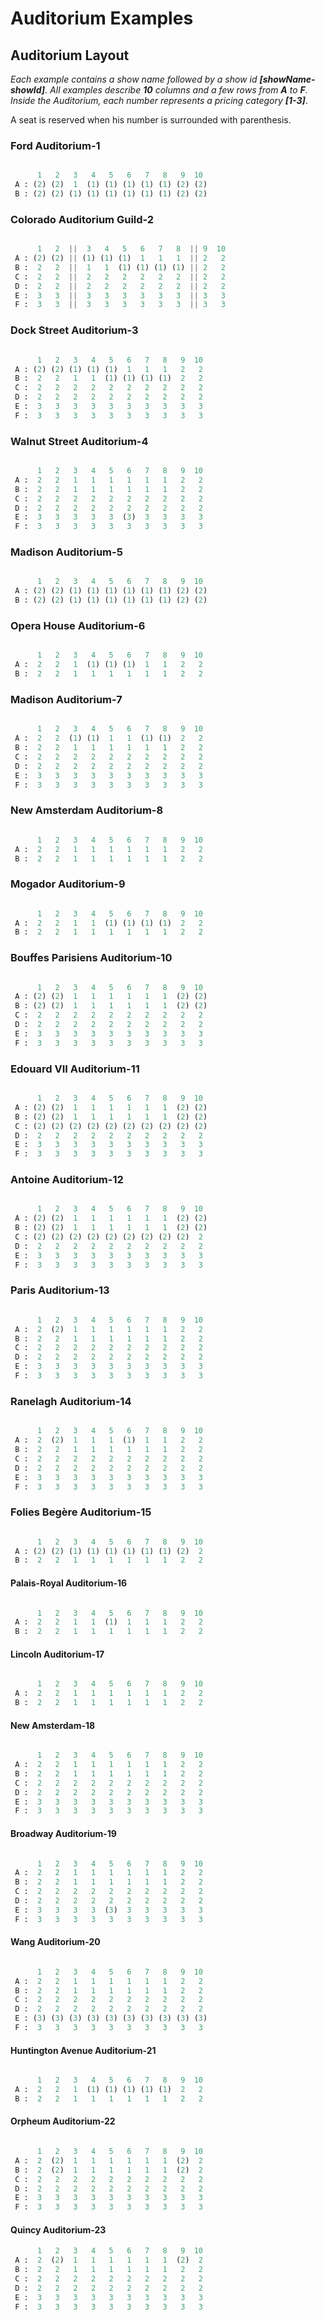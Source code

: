 # Auditorium Examples

## Auditorium Layout

*Each example contains a show name followed by a show id __[showName-showId]__.
All examples describe __10__ columns and a few rows from __A__ to __F__. Inside the Auditorium, each number represents a
pricing category __[1-3]__*.

A seat is reserved when his number is surrounded with parenthesis.

### Ford Auditorium-1

```python

      1   2   3   4   5   6   7   8   9  10
 A : (2) (2)  1  (1) (1) (1) (1) (1) (2) (2)
 B : (2) (2) (1) (1) (1) (1) (1) (1) (2) (2)

```

### Colorado Auditorium Guild-2

```python

      1   2  ||  3   4   5   6   7   8  || 9  10
 A : (2) (2) || (1) (1) (1)  1   1   1  || 2   2
 B :  2   2  ||  1   1  (1) (1) (1) (1) || 2   2
 C :  2   2  ||  2   2   2   2   2   2  || 2   2
 D :  2   2  ||  2   2   2   2   2   2  || 2   2
 E :  3   3  ||  3   3   3   3   3   3  || 3   3
 F :  3   3  ||  3   3   3   3   3   3  || 3   3

```

### Dock Street Auditorium-3

```python

      1   2   3   4   5   6   7   8   9  10 
 A : (2) (2) (1) (1) (1)  1   1   1   2   2  
 B :  2   2   1   1  (1) (1) (1) (1)  2   2  
 C :  2   2   2   2   2   2   2   2   2   2  
 D :  2   2   2   2   2   2   2   2   2   2  
 E :  3   3   3   3   3   3   3   3   3   3  
 F :  3   3   3   3   3   3   3   3   3   3  

```

### Walnut Street Auditorium-4

```python

      1   2   3   4   5   6   7   8   9  10
 A :  2   2   1   1   1   1   1   1   2   2
 B :  2   2   1   1   1   1   1   1   2   2
 C :  2   2   2   2   2   2   2   2   2   2
 D :  2   2   2   2   2   2   2   2   2   2
 E :  3   3   3   3   3  (3)  3   3   3   3
 F :  3   3   3   3   3   3   3   3   3   3

```

### Madison Auditorium-5

```python

      1   2   3   4   5   6   7   8   9  10
 A : (2) (2) (1) (1) (1) (1) (1) (1) (2) (2)
 B : (2) (2) (1) (1) (1) (1) (1) (1) (2) (2)

```

### Opera House Auditorium-6

```python

      1   2   3   4   5   6   7   8   9  10 
 A :  2   2   1  (1) (1) (1)  1   1   2   2  
 B :  2   2   1   1   1   1   1   1   2   2  

```

### Madison Auditorium-7

```python

      1   2   3   4   5   6   7   8   9  10 
 A :  2   2  (1) (1)  1   1  (1) (1)  2   2  
 B :  2   2   1   1   1   1   1   1   2   2  
 C :  2   2   2   2   2   2   2   2   2   2  
 D :  2   2   2   2   2   2   2   2   2   2  
 E :  3   3   3   3   3   3   3   3   3   3  
 F :  3   3   3   3   3   3   3   3   3   3  

```

### New Amsterdam Auditorium-8

```python

      1   2   3   4   5   6   7   8   9  10 
 A :  2   2   1   1   1   1   1   1   2   2  
 B :  2   2   1   1   1   1   1   1   2   2  

```

### Mogador Auditorium-9

```python

      1   2   3   4   5   6   7   8   9  10 
 A :  2   2   1   1  (1) (1) (1) (1)  2   2  
 B :  2   2   1   1   1   1   1   1   2   2  

```

### Bouffes Parisiens Auditorium-10

```python

      1   2   3   4   5   6   7   8   9  10 
 A : (2) (2)  1   1   1   1   1   1  (2) (2) 
 B : (2) (2)  1   1   1   1   1   1  (2) (2) 
 C :  2   2   2   2   2   2   2   2   2   2  
 D :  2   2   2   2   2   2   2   2   2   2  
 E :  3   3   3   3   3   3   3   3   3   3  
 F :  3   3   3   3   3   3   3   3   3   3  

```

### Edouard VII Auditorium-11

```python

      1   2   3   4   5   6   7   8   9  10 
 A : (2) (2)  1   1   1   1   1   1  (2) (2) 
 B : (2) (2)  1   1   1   1   1   1  (2) (2) 
 C : (2) (2) (2) (2) (2) (2) (2) (2) (2) (2) 
 D :  2   2   2   2   2   2   2   2   2   2  
 E :  3   3   3   3   3   3   3   3   3   3  
 F :  3   3   3   3   3   3   3   3   3   3  

```

### Antoine Auditorium-12

```python

      1   2   3   4   5   6   7   8   9  10
 A : (2) (2)  1   1   1   1   1   1  (2) (2)
 B : (2) (2)  1   1   1   1   1   1  (2) (2)
 C : (2) (2) (2) (2) (2) (2) (2) (2) (2)  2
 D :  2   2   2   2   2   2   2   2   2   2
 E :  3   3   3   3   3   3   3   3   3   3
 F :  3   3   3   3   3   3   3   3   3   3

```

### Paris Auditorium-13

```python

      1   2   3   4   5   6   7   8   9  10
 A :  2  (2)  1   1   1   1   1   1   2   2
 B :  2   2   1   1   1   1   1   1   2   2
 C :  2   2   2   2   2   2   2   2   2   2
 D :  2   2   2   2   2   2   2   2   2   2
 E :  3   3   3   3   3   3   3   3   3   3
 F :  3   3   3   3   3   3   3   3   3   3

```

### Ranelagh Auditorium-14

```python

      1   2   3   4   5   6   7   8   9  10
 A :  2  (2)  1   1   1  (1)  1   1   2   2
 B :  2   2   1   1   1   1   1   1   2   2
 C :  2   2   2   2   2   2   2   2   2   2
 D :  2   2   2   2   2   2   2   2   2   2
 E :  3   3   3   3   3   3   3   3   3   3
 F :  3   3   3   3   3   3   3   3   3   3

```

### Folies Begère Auditorium-15

```python

      1   2   3   4   5   6   7   8   9  10 
 A : (2) (2) (1) (1) (1) (1) (1) (1) (2)  2 
 B :  2   2   1   1   1   1   1   1   2   2  

```

#### Palais-Royal Auditorium-16

```python

      1   2   3   4   5   6   7   8   9  10 
 A :  2   2   1   1  (1)  1   1   1   2   2  
 B :  2   2   1   1   1   1   1   1   2   2  

```

#### Lincoln Auditorium-17

```python

      1   2   3   4   5   6   7   8   9  10 
 A :  2   2   1   1   1   1   1   1   2   2  
 B :  2   2   1   1   1   1   1   1   2   2  

```

#### New Amsterdam-18

```python

      1   2   3   4   5   6   7   8   9  10 
 A :  2   2   1   1   1   1   1   1   2   2  
 B :  2   2   1   1   1   1   1   1   2   2  
 C :  2   2   2   2   2   2   2   2   2   2  
 D :  2   2   2   2   2   2   2   2   2   2  
 E :  3   3   3   3   3   3   3   3   3   3  
 F :  3   3   3   3   3   3   3   3   3   3  

```

#### Broadway Auditorium-19

```python

      1   2   3   4   5   6   7   8   9  10 
 A :  2   2   1   1   1   1   1   1   2   2  
 B :  2   2   1   1   1   1   1   1   2   2  
 C :  2   2   2   2   2   2   2   2   2   2  
 D :  2   2   2   2   2   2   2   2   2   2  
 E :  3   3   3   3  (3)  3   3   3   3   3  
 F :  3   3   3   3   3   3   3   3   3   3  

```

#### Wang Auditorium-20

```python

      1   2   3   4   5   6   7   8   9  10
 A :  2   2   1   1   1   1   1   1   2   2
 B :  2   2   1   1   1   1   1   1   2   2
 C :  2   2   2   2   2   2   2   2   2   2
 D :  2   2   2   2   2   2   2   2   2   2
 E : (3) (3) (3) (3) (3) (3) (3) (3) (3) (3)
 F :  3   3   3   3   3   3   3   3   3   3

```

#### Huntington Avenue Auditorium-21

```python

      1   2   3   4   5   6   7   8   9  10 
 A :  2   2   1  (1) (1) (1) (1) (1)  2   2  
 B :  2   2   1   1   1   1   1   1   2   2  

```

#### Orpheum Auditorium-22

```python

      1   2   3   4   5   6   7   8   9  10 
 A :  2  (2)  1   1   1   1   1   1  (2)  2  
 B :  2  (2)  1   1   1   1   1   1  (2)  2  
 C :  2   2   2   2   2   2   2   2   2   2  
 D :  2   2   2   2   2   2   2   2   2   2  
 E :  3   3   3   3   3   3   3   3   3   3  
 F :  3   3   3   3   3   3   3   3   3   3  

```

#### Quincy Auditorium-23

```python
      1   2   3   4   5   6   7   8   9  10
 A :  2  (2)  1   1   1   1   1   1  (2)  2
 B :  2   2   1   1   1   1   1   1   2   2
 C :  2   2   2   2   2   2   2   2   2   2
 D :  2   2   2   2   2   2   2   2   2   2
 E :  3   3   3   3   3   3   3   3   3   3
 F :  3   3   3   3   3   3   3   3   3   3
